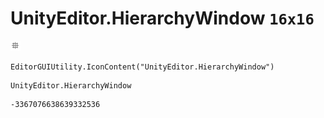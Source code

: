 # UnityEditor.HierarchyWindow `16x16`
<img src="/img/UnityEditor.HierarchyWindow.png" width=16 height=16>

``` CSharp
EditorGUIUtility.IconContent("UnityEditor.HierarchyWindow")
```
```
UnityEditor.HierarchyWindow
```
```
-3367076638639332536
```

